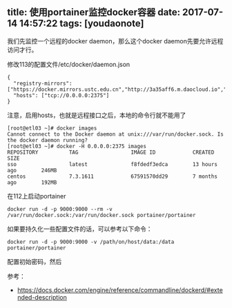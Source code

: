 
title: 使用portainer监控docker容器
date: 2017-07-14 14:57:22
tags: [youdaonote]
---

我们先监控一个远程的docker daemon，那么这个docker daemon先要允许远程访问才行。

修改113的配置文件/etc/docker/daemon.json
```
{
  "registry-mirrors": ["https://docker.mirrors.ustc.edu.cn","http://3a35aff6.m.daocloud.io","http://ethanzhu.m.tenxcloud.net"],
  "hosts": ["tcp://0.0.0.0:2375"]
}

```
注意，启用hosts，也就是远程接口之后，本地的命令行就不能用了
```
[root@etl03 ~]# docker images
Cannot connect to the Docker daemon at unix:///var/run/docker.sock. Is the docker daemon running?
[root@etl03 ~]# docker -H 0.0.0.0:2375 images
REPOSITORY          TAG                 IMAGE ID            CREATED             SIZE
sso                 latest              f8fdedf3edca        13 hours ago        246MB
centos              7.3.1611            67591570dd29        7 months ago        192MB
```


在112上启动portainer
```
docker run -d -p 9000:9000 --rm -v /var/run/docker.sock:/var/run/docker.sock portainer/portainer
```

如果要持久化一些配置文件的话，可以参考以下命令：
```
docker run -d -p 9000:9000 -v /path/on/host/data:/data portainer/portainer
```

配置初始密码，然后

参考：
- https://docs.docker.com/engine/reference/commandline/dockerd/#extended-description
